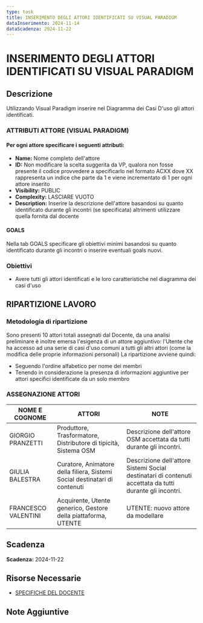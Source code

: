 ```yaml
---
type: task
title: INSERIMENTO DEGLI ATTORI IDENTIFICATI SU VISUAL PARADIGM
dataInserimento: 2024-11-14
dataScadenza: 2024-11-22
---
```

# INSERIMENTO DEGLI ATTORI IDENTIFICATI SU VISUAL PARADIGM
## Descrizione
Utilizzando Visual Paradigm inserire nel Diagramma dei Casi D'uso gli attori identificati.

### ATTRIBUTI ATTORE (VISUAL PARADIGM)
#### Per ogni attore specificare i seguenti attributi:
- **Name:** Nome completo dell'attore
- **ID:** Non modificare la scelta suggerita da VP, qualora non fosse presente il codice provvedere a specificarlo nel formato ACXX dove XX rappresenta un indice che parte da 1 e viene incrementato di 1 per ogni attore inserito
- **Visibility:** PUBLIC
- **Complexity:** LASCIARE VUOTO
- **Description:** Inserire la descrizione dell'attore basandosi su quanto identificato durante gli incontri (se specificata) altrimenti utilizzare quella fornita dal docente
#### GOALS
Nella tab GOALS specificare gli obiettivi minimi basandosi su quanto identificato durante gli incontri o inserire eventuali goals nuovi.

### Obiettivi
- Avere tutti gli attori identificati e le loro caratteristiche nel diagramma dei casi d'uso

## RIPARTIZIONE LAVORO
### Metodologia di ripartizione
Sono presenti 10 attori totali assegnati dal Docente, da una analisi preliminare è inoltre emersa l'esigenza di un attore aggiuntivo: l'Utente che ha accesso ad una serie di casi d'uso comuni a tutti gli altri attori (come la modifica delle proprie informazioni personali)
La ripartizione avviene quindi:
- Seguendo l'ordine alfabetico per nome dei membri
- Tenendo in considerazione la presenza di informazioni aggiuntive per attori specifici identificate da un solo membro

### ASSEGNAZIONE ATTORI

| NOME E COGNOME      | ATTORI                                                                     | NOTE                                                                                                     |
| ------------------- | -------------------------------------------------------------------------- | -------------------------------------------------------------------------------------------------------- |
| GIORGIO PRANZETTI   | Produttore, Trasformatore, Distributore di tipicità, Sistema OSM           | Descrizione dell'attore OSM accettata da tutti durante gli incontri.                                     |
| GIULIA BALESTRA     | Curatore, Animatore della filiera, Sistemi Social destinatari di contenuti | Descrizione dell'attore Sistemi Social destinatari di contenuti accettata da tutti durante gli incontri. |
| FRANCESCO VALENTINI | Acquirente, Utente generico, Gestore della piattaforma, UTENTE             | UTENTE: nuovo attore da modellare                                                                        |

## Scadenza
**Scadenza:** 2024-11-22

## Risorse Necessarie
- [SPECIFICHE DEL DOCENTE](https://docs.google.com/document/d/1IXagE_L6TtFBPx2kVvV35wJbfZ9Ls8r0ThPXx25XXpE/edit?tab=t.0#heading=h.wpfo4ajj0vtq)

## Note Aggiuntive